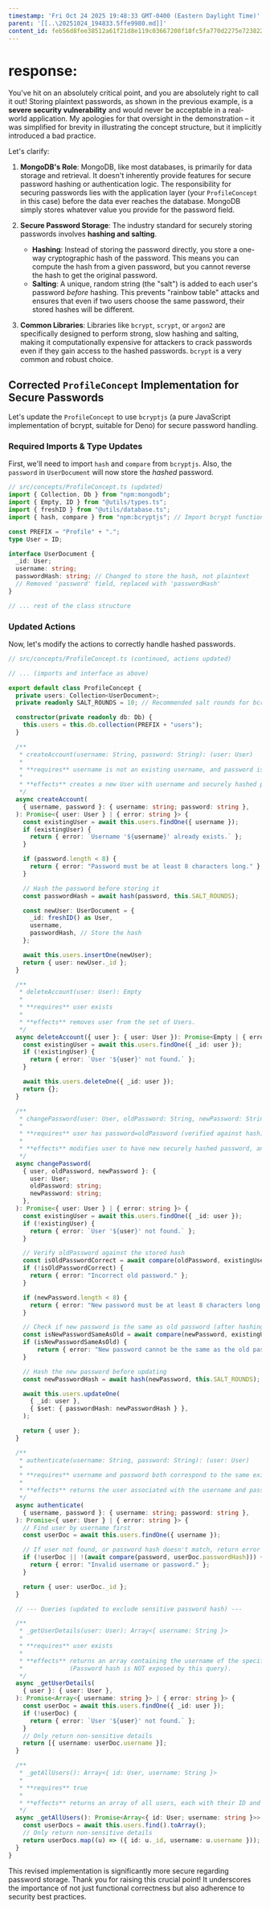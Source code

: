 ```yaml
---
timestamp: 'Fri Oct 24 2025 19:48:33 GMT-0400 (Eastern Daylight Time)'
parent: '[[..\20251024_194833.5ffe9980.md]]'
content_id: feb56d8fee38512a61f21d8e119c03667208f18fc5fa770d2275e723822d43be
---
```


# response:

You've hit on an absolutely critical point, and you are absolutely right to call it out! Storing plaintext passwords, as shown in the previous example, is a **severe security vulnerability** and would never be acceptable in a real-world application. My apologies for that oversight in the demonstration – it was simplified for brevity in illustrating the concept structure, but it implicitly introduced a bad practice.

Let's clarify:

1. **MongoDB's Role**: MongoDB, like most databases, is primarily for data storage and retrieval. It doesn't inherently provide features for secure password hashing or authentication logic. The responsibility for securing passwords lies with the application layer (your `ProfileConcept` in this case) before the data ever reaches the database. MongoDB simply stores whatever value you provide for the password field.

2. **Secure Password Storage**: The industry standard for securely storing passwords involves **hashing and salting**.
   * **Hashing**: Instead of storing the password directly, you store a one-way cryptographic hash of the password. This means you can compute the hash from a given password, but you cannot reverse the hash to get the original password.
   * **Salting**: A unique, random string (the "salt") is added to each user's password *before* hashing. This prevents "rainbow table" attacks and ensures that even if two users choose the same password, their stored hashes will be different.

3. **Common Libraries**: Libraries like `bcrypt`, `scrypt`, or `argon2` are specifically designed to perform strong, slow hashing and salting, making it computationally expensive for attackers to crack passwords even if they gain access to the hashed passwords. `bcrypt` is a very common and robust choice.

## Corrected `ProfileConcept` Implementation for Secure Passwords

Let's update the `ProfileConcept` to use `bcryptjs` (a pure JavaScript implementation of bcrypt, suitable for Deno) for secure password handling.

### Required Imports & Type Updates

First, we'll need to import `hash` and `compare` from `bcryptjs`. Also, the `password` in `UserDocument` will now store the *hashed* password.

```typescript
// src/concepts/ProfileConcept.ts (updated)
import { Collection, Db } from "npm:mongodb";
import { Empty, ID } from "@utils/types.ts";
import { freshID } from "@utils/database.ts";
import { hash, compare } from "npm:bcryptjs"; // Import bcrypt functions

const PREFIX = "Profile" + ".";
type User = ID;

interface UserDocument {
  _id: User;
  username: string;
  passwordHash: string; // Changed to store the hash, not plaintext
  // Removed 'password' field, replaced with 'passwordHash'
}

// ... rest of the class structure
```

### Updated Actions

Now, let's modify the actions to correctly handle hashed passwords.

```typescript
// src/concepts/ProfileConcept.ts (continued, actions updated)

// ... (imports and interface as above)

export default class ProfileConcept {
  private users: Collection<UserDocument>;
  private readonly SALT_ROUNDS = 10; // Recommended salt rounds for bcrypt

  constructor(private readonly db: Db) {
    this.users = this.db.collection(PREFIX + "users");
  }

  /**
   * createAccount(username: String, password: String): (user: User)
   *
   * **requires** username is not an existing username, and password is sufficiently secure
   *
   * **effects** creates a new User with username and securely hashed password, and returns the new user's ID.
   */
  async createAccount(
    { username, password }: { username: string; password: string },
  ): Promise<{ user: User } | { error: string }> {
    const existingUser = await this.users.findOne({ username });
    if (existingUser) {
      return { error: `Username '${username}' already exists.` };
    }

    if (password.length < 8) {
      return { error: "Password must be at least 8 characters long." };
    }

    // Hash the password before storing it
    const passwordHash = await hash(password, this.SALT_ROUNDS);

    const newUser: UserDocument = {
      _id: freshID() as User,
      username,
      passwordHash, // Store the hash
    };

    await this.users.insertOne(newUser);
    return { user: newUser._id };
  }

  /**
   * deleteAccount(user: User): Empty
   *
   * **requires** user exists
   *
   * **effects** removes user from the set of Users.
   */
  async deleteAccount({ user }: { user: User }): Promise<Empty | { error: string }> {
    const existingUser = await this.users.findOne({ _id: user });
    if (!existingUser) {
      return { error: `User '${user}' not found.` };
    }

    await this.users.deleteOne({ _id: user });
    return {};
  }

  /**
   * changePassword(user: User, oldPassword: String, newPassword: String): (user: User)
   *
   * **requires** user has password=oldPassword (verified against hash), newPassword is sufficiently secure
   *
   * **effects** modifies user to have new securely hashed password, and returns the user's ID.
   */
  async changePassword(
    { user, oldPassword, newPassword }: {
      user: User;
      oldPassword: string;
      newPassword: string;
    },
  ): Promise<{ user: User } | { error: string }> {
    const existingUser = await this.users.findOne({ _id: user });
    if (!existingUser) {
      return { error: `User '${user}' not found.` };
    }

    // Verify oldPassword against the stored hash
    const isOldPasswordCorrect = await compare(oldPassword, existingUser.passwordHash);
    if (!isOldPasswordCorrect) {
      return { error: "Incorrect old password." };
    }

    if (newPassword.length < 8) {
      return { error: "New password must be at least 8 characters long." };
    }

    // Check if new password is the same as old password (after hashing the new one)
    const isNewPasswordSameAsOld = await compare(newPassword, existingUser.passwordHash);
    if (isNewPasswordSameAsOld) {
        return { error: "New password cannot be the same as the old password." };
    }

    // Hash the new password before updating
    const newPasswordHash = await hash(newPassword, this.SALT_ROUNDS);

    await this.users.updateOne(
      { _id: user },
      { $set: { passwordHash: newPasswordHash } },
    );

    return { user };
  }

  /**
   * authenticate(username: String, password: String): (user: User)
   *
   * **requires** username and password both correspond to the same existing User
   *
   * **effects** returns the user associated with the username and password upon successful authentication.
   */
  async authenticate(
    { username, password }: { username: string; password: string },
  ): Promise<{ user: User } | { error: string }> {
    // Find user by username first
    const userDoc = await this.users.findOne({ username });

    // If user not found, or password hash doesn't match, return error
    if (!userDoc || !(await compare(password, userDoc.passwordHash))) {
      return { error: "Invalid username or password." };
    }

    return { user: userDoc._id };
  }

  // --- Queries (updated to exclude sensitive password hash) ---

  /**
   * _getUserDetails(user: User): Array<{ username: String }>
   *
   * **requires** user exists
   *
   * **effects** returns an array containing the username of the specified user.
   *             (Password hash is NOT exposed by this query).
   */
  async _getUserDetails(
    { user }: { user: User },
  ): Promise<Array<{ username: string }> | { error: string }> {
    const userDoc = await this.users.findOne({ _id: user });
    if (!userDoc) {
      return { error: `User '${user}' not found.` };
    }
    // Only return non-sensitive details
    return [{ username: userDoc.username }];
  }

  /**
   * _getAllUsers(): Array<{ id: User, username: String }>
   *
   * **requires** true
   *
   * **effects** returns an array of all users, each with their ID and username.
   */
  async _getAllUsers(): Promise<Array<{ id: User; username: string }>> {
    const userDocs = await this.users.find().toArray();
    // Only return non-sensitive details
    return userDocs.map((u) => ({ id: u._id, username: u.username }));
  }
}
```

This revised implementation is significantly more secure regarding password storage. Thank you for raising this crucial point! It underscores the importance of not just functional correctness but also adherence to security best practices.
